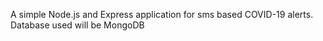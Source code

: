 A simple Node.js and Express application for sms based COVID-19 alerts.
Database used will be MongoDB
